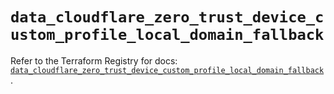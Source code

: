 # `data_cloudflare_zero_trust_device_custom_profile_local_domain_fallback`

Refer to the Terraform Registry for docs: [`data_cloudflare_zero_trust_device_custom_profile_local_domain_fallback`](https://registry.terraform.io/providers/cloudflare/cloudflare/5.8.2/docs/data-sources/zero_trust_device_custom_profile_local_domain_fallback).
